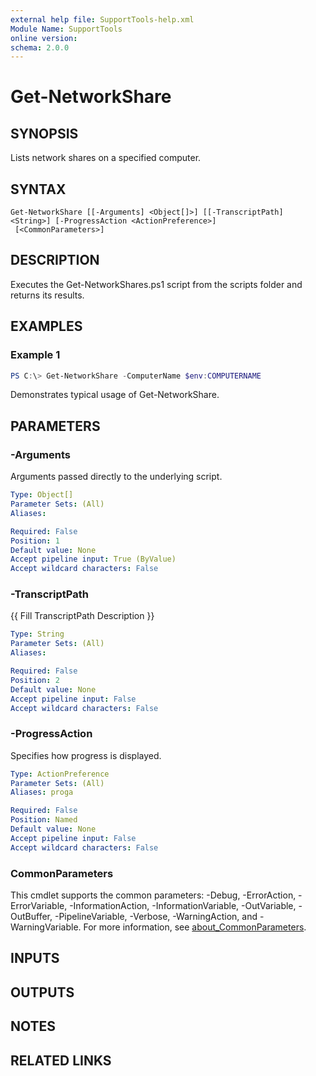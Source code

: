 ```yaml
---
external help file: SupportTools-help.xml
Module Name: SupportTools
online version:
schema: 2.0.0
---
```


# Get-NetworkShare

## SYNOPSIS
Lists network shares on a specified computer.

## SYNTAX

```
Get-NetworkShare [[-Arguments] <Object[]>] [[-TranscriptPath] <String>] [-ProgressAction <ActionPreference>]
 [<CommonParameters>]
```

## DESCRIPTION
Executes the Get-NetworkShares.ps1 script from the scripts folder and
returns its results.

## EXAMPLES

### Example 1
```powershell
PS C:\> Get-NetworkShare -ComputerName $env:COMPUTERNAME
```

Demonstrates typical usage of Get-NetworkShare.

## PARAMETERS

### -Arguments
Arguments passed directly to the underlying script.

```yaml
Type: Object[]
Parameter Sets: (All)
Aliases:

Required: False
Position: 1
Default value: None
Accept pipeline input: True (ByValue)
Accept wildcard characters: False
```

### -TranscriptPath
{{ Fill TranscriptPath Description }}

```yaml
Type: String
Parameter Sets: (All)
Aliases:

Required: False
Position: 2
Default value: None
Accept pipeline input: False
Accept wildcard characters: False
```

### -ProgressAction
Specifies how progress is displayed.

```yaml
Type: ActionPreference
Parameter Sets: (All)
Aliases: proga

Required: False
Position: Named
Default value: None
Accept pipeline input: False
Accept wildcard characters: False
```

### CommonParameters
This cmdlet supports the common parameters: -Debug, -ErrorAction, -ErrorVariable, -InformationAction, -InformationVariable, -OutVariable, -OutBuffer, -PipelineVariable, -Verbose, -WarningAction, and -WarningVariable. For more information, see [about_CommonParameters](http://go.microsoft.com/fwlink/?LinkID=113216).

## INPUTS

## OUTPUTS

## NOTES

## RELATED LINKS
